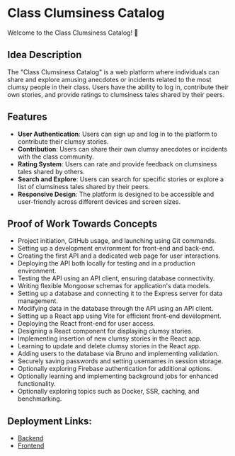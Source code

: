 # Class Clumsiness Catalog

Welcome to the Class Clumsiness Catalog! 🤪

## Idea Description

The "Class Clumsiness Catalog" is a web platform where individuals can share and explore amusing anecdotes or incidents related to the most clumsy people in their class. Users have the ability to log in, contribute their own stories, and provide ratings to clumsiness tales shared by their peers.

## Features

- **User Authentication**: Users can sign up and log in to the platform to contribute their clumsy stories.
- **Contribution**: Users can share their own clumsy anecdotes or incidents with the class community.
- **Rating System**: Users can rate and provide feedback on clumsiness tales shared by others.
- **Search and Explore**: Users can search for specific stories or explore a list of clumsiness tales shared by their peers.
- **Responsive Design**: The platform is designed to be accessible and user-friendly across different devices and screen sizes.

## Proof of Work Towards Concepts

- Project initiation, GitHub usage, and launching using Git commands.
- Setting up a development environment for front-end and back-end.
- Creating the first API and a dedicated web page for user interactions.
- Deploying the API both locally for testing and in a production environment.
- Testing the API using an API client, ensuring database connectivity.
- Writing flexible Mongoose schemas for application's data models.
- Setting up a database and connecting it to the Express server for data management.
- Modifying data in the database through the API using an API client.
- Setting up a React app using Vite for efficient front-end development.
- Deploying the React front-end for user access.
- Designing a React component for displaying clumsy stories.
- Implementing insertion of new clumsy stories in the React app.
- Learning to update and delete clumsy stories in the React app.
- Adding users to the database via Bruno and implementing validation.
- Securely saving passwords and setting usernames in session storage.
- Optionally exploring Firebase authentication for additional options.
- Optionally learning and implementing background jobs for enhanced functionality.
- Optionally exploring topics such as Docker, SSR, caching, and benchmarking.

## Deployment Links:

- [Backend](https://clumisness-catalogue.onrender.com/getUsers)
- [Frontend](https://clumsiness-catalogue.netlify.app/)
